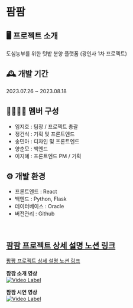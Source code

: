 # 팜팜

## 🖥️ 프로젝트 소개
도심농부를 위한 텃밭 분양 플랫폼 (광인사 1차 프로젝트)
<br>
  
## 🕰️ 개발 기간
2023.07.26 ~ 2023.08.18
<br>

## 👩‍👩‍👧‍👦 멤버 구성
- 임지호 : 팀장 / 프로젝트 총괄
- 정건식 : 기획 및 프론트엔드
- 송민아 : 디자인 및 프론트엔드
- 양춘모 : 백엔드
- 이지혜 : 프론트엔드 PM / 기획

## ⚙️ 개발 환경
- 프론트엔드 : React
- 백엔드 : Python, Flask
- 데이터베이스 : Oracle
- 버전관리 : Github
<br>

## [팜팜 프로젝트 상세 설명 노션 링크](https://hellosori.notion.site/4dd1ce5f2f684bf9adf2cb49d631c81b)

<a className='pjContent' href='https://hellosori.notion.site/4dd1ce5f2f684bf9adf2cb49d631c81b' target='_blank' rel='noopener noreferrer'>팜팜 프로젝트 상세 설명 노션 링크</a>

**팜팜 소개 영상**  
[![Video Label](https://img.youtube.com/vi/2ZGiNXSUUps/0.jpg)](https://www.youtube.com/embed/2ZGiNXSUUps)

**팜팜 시연 영상**  
[![Video Label](https://img.youtube.com/vi/HNtmMcy6rKk/0.jpg)](https://www.youtube.com/embed/HNtmMcy6rKk)
